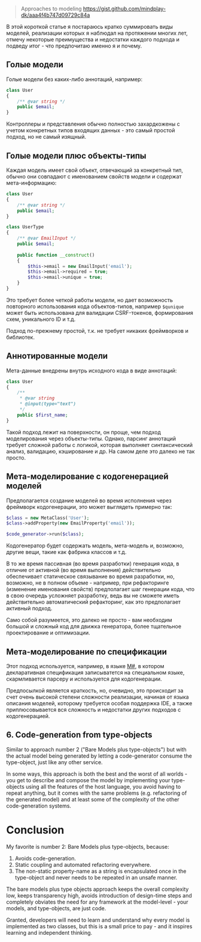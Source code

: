>Approaches to modeling
https://gist.github.com/mindplay-dk/aaa4f4b747d09729c84a

В этой короткой статье я постараюсь кратко суммировать виды моделей, реализации которых я наблюдал на протяжении многих лет, отмечу некоторые преимущества и недостатки каждого подхода и подведу итог - что предпочитаю именно я и почему.

## Голые модели

Голые модели без каких-либо аннотаций, например:

```php
class User
{
    /** @var string */
    public $email;
}
```

Контроллеры и представления обычно полностью захардкожены с учетом конкретных типов входящих данных - это самый простой подход, но не самый изящный.

## Голые модели плюс объекты-типы

Каждая модель имеет свой объект, отвечающий за конкретный тип, обычно они совпадают с именованием свойств модели и содержат мета-информацию:

```php
class User
{
    /** @var string */
    public $email;
}

class UserType
{
    /** @var EmailInput */
    public $email;
    
    public function __construct()
    {
        $this->email = new EmailInput('email');
        $this->email->required = true;
        $this->email->unique = true;
    }
}
```

Это требует более четкой работы модели, но дает возможность повторного использования кода объектов-типов, например `$qunique` может быть использована для валидации CSRF-токенов, формирования схем, уникального ID и т.д.

Подход по-прежнему простой, т.к. не требует никаких фреймворков и библиотек.

## Аннотированные модели

Мета-данные внедрены внутрь исходного кода в виде аннотаций:

```php
class User
{
    /**
     * @var string
     * @input(type="text")
     */
    public $first_name;
}
```

Такой подход лежит на поверхности, он проще, чем подход моделирования через объекты-типы. Однако, парсинг аннотаций требует сложной работы с логикой, которая выполняет синтаксический анализ, валидацию, кэширование и др. На самом деле это далеко не так просто.

## Мета-моделирование с кодогенерацией моделей

Предполагается создание моделей во время исполнения через фреймворк кодогенерации, это может выглядеть примерно так:

```php
$class = new MetaClass('User');
$class->addProperty(new EmailProperty('email'));

$code_generator->run($class);
```

Кодогенератор будет содержать модель, мета-модель и, возможно, другие вещи, такие как фабрика классов и т.д.

В то же время пассивная (во время разработки) генерация кода, в отличие от активной (во время выполнения) действительно обеспечивает статическое связывание во время разработки, но, возможно, не в полном объеме - например, при рефакторинге (изменение именования свойств) предполагает шаг генерации кода, что в свою очередь усложняет разработку, ведь вы не сможете иметь действительно автоматический рефакторинг, как это предполагает активный подход.

Само собой разумеется, это далеко не просто - вам необходим большой и сложный код для движка генератора, более тщательное проектирование и оптимизации.

## Мета-моделирование по спецификации

Этот подход используется, например, в языке [M#](http://www.msharp.co.uk/), в котором декларативная спецификация записыватется на специальном языке, скармливается парсеру и используется для кодогенерации.

Предпосылкой является краткость, но, очевидно, это происходит за счет очень высокой степени сложности реализации, начиная от языка описания моделей, которому требуется особая поддержка IDE, а также приплюсовывается вся сложность и недостатки других подходов с кодогенерацией.

## 6. Code-generation from type-objects

Similar to approach number 2 ("Bare Models plus type-objects") but with the actual model being generated by letting a code-generator consume the type-object, just like any other service.

In some ways, this approach is both the best and the worst of all worlds - you get to describe and compose the model by implementing your type-objects using all the features of the host language, you avoid having to repeat anything, but it comes with the same problems (e.g. refactoring of the generated model) and at least
some of the complexity of the other code-generation systems.

# Conclusion

My favorite is number 2: Bare Models plus type-objects, because:

1. Avoids code-generation.
2. Static coupling and automated refactoring everywhere.
3. The non-static property-name as a string is encapsulated once in the type-object and never needs to be repeated in an unsafe manner.

The bare models plus type objects approach keeps the overall complexity low, keeps transparency high, avoids introduction of design-time steps
and completely obviates the need for any framework at the model-level - your models, and type-objects, are just code.

Granted, developers will need to learn and understand why every model is implemented as two classes, but this is a small price to pay - and it inspires learning and independent thinking.